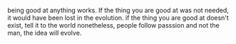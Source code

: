 being good at anything works. 
If the thing you are good at was not needed, it would have been lost in the evolution. 
if the thing you are good at doesn't exist, tell it to the world nonetheless, people follow passsion and not the man, the idea will evolve. 

